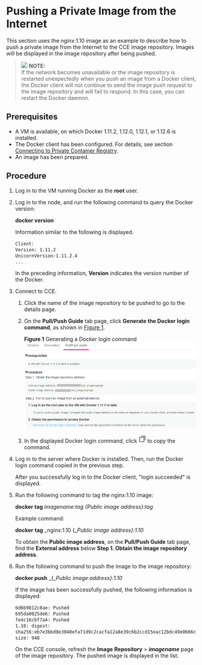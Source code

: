 # Pushing a Private Image from the Internet<a name="cce_01_0210"></a>

This section uses the nginx:1.10 image as an example to describe how to push a private image from the Internet to the CCE image repository. Images will be displayed in the image repository after being pushed.

>![](/images/icon-note.gif) **NOTE:**   
>If the network becomes unavailable or the image repository is restarted unexpectedly when you push an image from a Docker client, the Docker client will not continue to send the image push request to the image repository and will fail to respond. In this case, you can restart the Docker daemon.  

## Prerequisites<a name="s6974aee92cff45cab8102170ab01700d"></a>

-   A VM is available, on which Docker 1.11.2, 1.12.0, 1.12.1, or 1.12.6 is installed.
-   The Docker client has been configured. For details, see section  [Connecting to Private Container Registry](connecting-to-private-container-registry.md).
-   An image has been prepared.

## Procedure<a name="section1995216591012"></a>

1.  Log in to the VM running Docker as the  **root**  user.
2.  Log in to the node, and run the following command to query the Docker version:

    **docker version**

    Information similar to the following is displayed.

    ```
    Client:
    Version: 1.11.2
    UnicornVersion:1.11.2.4
    ...
    ```

    In the preceding information,  **Version**  indicates the version number of the Docker.

3.  Connect to CCE.
    1.  Click the name of the image repository to be pushed to go to the details page.
    2.  On the  **Pull/Push Guide**  tab page, click  **Generate the Docker login command**, as shown in  [Figure 1](#fig24291930172116).

        **Figure  1**  Generating a Docker login command<a name="fig24291930172116"></a>  
        ![](figures/generating-a-docker-login-command.png "generating-a-docker-login-command")

    3.  In the displayed Docker login command, click  ![](figures/icon-copy.png)  to copy the command.

4.  Log in to the server where Docker is installed. Then, run the Docker login command copied in the previous step.

    After you successfully log in to the Docker client, "login succeeded" is displayed.

5.  Run the following command to tag the nginx:1.10 image:

    **docker tag** _imagename:tag \{_Public image address\}:tag__

    Example command:

    **docker** **tag** _nginx:1.10 \{__Public_ _image address\}:1.10_

    To obtain the  **Public image address**, on the  **Pull/Push Guide**  tab page, find the  **External address**  below  **Step 1. Obtain the image repository address**.

6.  Run the following command to push the image to the image repository:

    **docker push** _\{__Public_ _image address\}:1.10_

    If the image has been successfully pushed, the following information is displayed:

    ```
    6d6b9812c8ae: Pushed 
    695da0025de6: Pushed 
    fe4c16cbf7a4: Pushed 
    1.10: digest: sha256:eb7e3bbd8e3040efa71d9c2cacfa12a8e39c6b2ccd15eac12bdc49e0b66cee63 size: 948
    ```

    On the CCE console, refresh the  **Image** **Repository**  \>  **_imagename_**  page of the image repository. The pushed image is displayed in the list.


